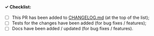 <!--
Thank you for your pull request. Please provide a description above and review
the requirements below.

Bug fixes and new features should include tests.
-->

<!-- _Please make sure to review and check all of these items:_ -->

#### ✓ Checklist:
<!-- Remove items that do not apply. For completed items, change [ ] to [x]. -->

- [ ] This PR has been added to [CHANGELOG.md](https://github.com/datanymizer/datanymizer/blob/master/CHANGELOG.md) (at the top of the list);
- [ ] Tests for the changes have been added (for bug fixes / features);
- [ ] Docs have been added / updated (for bug fixes / features).

<!-- _NOTE: these things are not required to open a PR and can be done afterwards / while the PR is open._ -->
